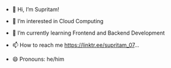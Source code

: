 - 👋 Hi, I’m Supritam!
- 👀 I’m interested in Cloud Computing
- 🌱 I’m currently learning Frontend and Backend Development
  
- 📫 How to reach me https://linktr.ee/supritam_07...
- 😄 Pronouns: he/him


<!---
Supritam-005/Supritam-005 is a ✨ special ✨ repository because its `README.md` (this file) appears on your GitHub profile.
You can click the Preview link to take a look at your changes.
--->
